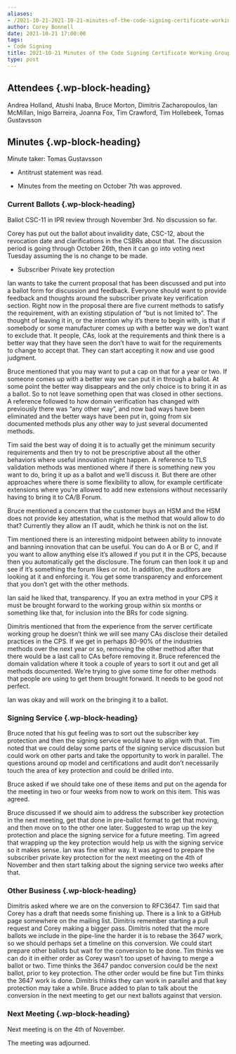 ```yaml
---
aliases:
- /2021-10-21-2021-10-21-minutes-of-the-code-signing-certificate-working-group/
author: Corey Bonnell
date: 2021-10-21 17:00:00
tags:
- Code Signing
title: 2021-10-21 Minutes of the Code Signing Certificate Working Group
type: post
---
```


## Attendees {.wp-block-heading}

Andrea Holland, Atushi Inaba, Bruce Morton, Dimitris Zacharopoulos, Ian McMillan, Inigo Barreira, Joanna Fox, Tim Crawford, Tim Hollebeek, Tomas Gustavsson

## Minutes {.wp-block-heading}

Minute taker: Tomas Gustavsson

- Antitrust statement was read.

- Minutes from the meeting on October 7th was approved.

### Current Ballots {.wp-block-heading}

Ballot CSC-11 in IPR review through November 3rd. No discussion so far.

Corey has put out the ballot about invalidity date, CSC-12, about the revocation date and clarifications in the CSBRs about that. The discussion period is going through October 26th, then it can go into voting next Tuesday assuming the is no change to be made.

- Subscriber Private key protection

Ian wants to take the current proposal that has been discussed and put into a ballot form for discussion and feedback. Everyone should want to provide feedback and thoughts around the subscriber private key verification section. Right now in the proposal there are five current methods to satisfy the requirement, with an existing stipulation of “but is not limited to”. The thought of leaving it in, or the intention why it’s there to begin with, is that if somebody or some manufacturer comes up with a better way we don’t want to exclude that. It people, CAs, look at the requirements and think there is a better way that they have seen the don’t have to wait for the requirements to change to accept that. They can start accepting it now and use good judgment.

Bruce mentioned that you may want to put a cap on that for a year or two. If someone comes up with a better way we can put it in through a ballot. At some point the better way disappears and the only choice is to bring it in as a ballot. So to not leave something open that was closed in other sections. A reference followed to how domain verification has changed with previously there was “any other way”, and now bad ways have been eliminated and the better ways have been put in, going from six documented methods plus any other way to just several documented methods.

Tim said the best way of doing it is to actually get the minimum security requirements and then try to not be prescriptive about all the other behaviors where useful innovation might happen. A reference to TLS validation methods was mentioned where if there is something new you want to do, bring it up as a ballot and we’ll discuss it. But there are other approaches where there is some flexibility to allow, for example certificate extensions where you’re allowed to add new extensions without necessarily having to bring it to CA/B Forum.

Bruce mentioned a concern that the customer buys an HSM and the HSM does not provide key attestation, what is the method that would allow to do that? Currently they allow an IT audit, which he think is not on the list.

Tim mentioned there is an interesting midpoint between ability to innovate and banning innovation that can be useful. You can do A or B or C, and if you want to allow anything else it’s allowed if you put it in the CPS, because then you automatically get the disclosure. The forum can then look it up and see if it’s something the forum likes or not. In addition, the auditors are looking at it and enforcing it. You get some transparency and enforcement that you don’t get with the other methods.

Ian said he liked that, transparency. If you an extra method in your CPS it must be brought forward to the working group within six months or something like that, for inclusion into the BRs for code signing.

Dimitris mentioned that from the experience from the server certificate working group he doesn’t think we will see many CAs disclose their detailed practices in the CPS. If we get in perhaps 80-90% of the industries methods over the next year or so, removing the other method after that there would be a last call to CAs before removing it. Bruce referenced the domain validation where it took a couple of years to sort it out and get all methods documented. We’re trying to give some time for other methods that people are using to get them brought forward. It needs to be good not perfect.

Ian was okay and will work on the bringing it to a ballot.

### Signing Service {.wp-block-heading}

Bruce noted that his gut feeling was to sort out the subscriber key protection and then the signing service would have to align with that. Tim noted that we could delay some parts of the signing service discussion but could work on other parts and take the opportunity to work in parallel. The questions around op model and certifications and audit don’t necessarily touch the area of key protection and could be drilled into.

Bruce asked if we should take one of these items and put on the agenda for the meeting in two or four weeks from now to work on this item. This was agreed.

Bruce discussed if we should aim to address the subscriber key protection in the next meeting, get that done in pre-ballot format to get that moving, and then move on to the other one later. Suggested to wrap up the key protection and place the signing service for a future meeting. Tim agreed that wrapping up the key protection would help us with the signing service so it makes sense. Ian was fine either way. It was agreed to prepare the subscriber private key protection for the next meeting on the 4th of November and then start talking about the signing service two weeks after that.

### Other Business {.wp-block-heading}

Dimitris asked where we are on the conversion to RFC3647. Tim said that Corey has a draft that needs some finishing up. There is a link to a GitHub page somewhere on the mailing list. Dimitris remember starting a pull request and Corey making a bigger pass. Dimitris noted that the more ballots we include in the pipe-line the harder it is to rebase the 3647 work, so we should perhaps set a timeline on this conversion. We could start prepare other ballots but wait for the conversion to be done. Tim thinks we can do it in either order as Corey wasn’t too upset of having to merge a ballot or two. Time thinks the 3647 pandoc conversion could be the next ballot, prior to key protection. The other order would be fine but Tim thinks the 3647 work is done. Dimitris thinks they can work in parallel and that key protection may take a while. Bruce added to plan to talk about the conversion in the next meeting to get our next ballots against that version.

### Next Meeting {.wp-block-heading}

Next meeting is on the 4th of November.

The meeting was adjourned.